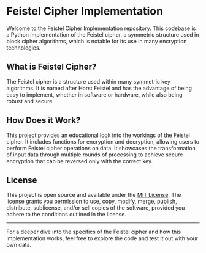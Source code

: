 # Feistel Cipher Implementation

Welcome to the Feistel Cipher Implementation repository. This codebase is a Python implementation of the Feistel cipher, a symmetric structure used in block cipher algorithms, which is notable for its use in many encryption technologies.

## What is Feistel Cipher?
The Feistel cipher is a structure used within many symmetric key algorithms. It is named after Horst Feistel and has the advantage of being easy to implement, whether in software or hardware, while also being robust and secure.

## How Does it Work?
This project provides an educational look into the workings of the Feistel cipher. It includes functions for encryption and decryption, allowing users to perform Feistel cipher operations on data. It showcases the transformation of input data through multiple rounds of processing to achieve secure encryption that can be reversed only with the correct key.

## License
This project is open source and available under the [MIT License](LICENSE). The license grants you permission to use, copy, modify, merge, publish, distribute, sublicense, and/or sell copies of the software, provided you adhere to the conditions outlined in the license.

---

For a deeper dive into the specifics of the Feistel cipher and how this implementation works, feel free to explore the code and test it out with your own data.
